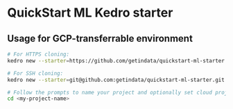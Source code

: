 # QuickStart ML Kedro starter

## Usage for GCP-transferrable environment

```bash
# For HTTPS cloning:
kedro new --starter=https://github.com/getindata/quickstart-ml-starter.git --checkout=local-gcp

# For SSH cloning:
kedro new --starter=git@github.com:getindata/quickstart-ml-starter.git  --checkout=local-gcp

# Follow the prompts to name your project and optionally set cloud project details, then change directory into newly created project directory:
cd <my-project-name>
```
